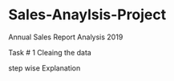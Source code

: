 # Sales-Anaylsis-Project
 
Annual Sales Report Analysis 2019

Task # 1  Cleaing the data

step wise Explanation